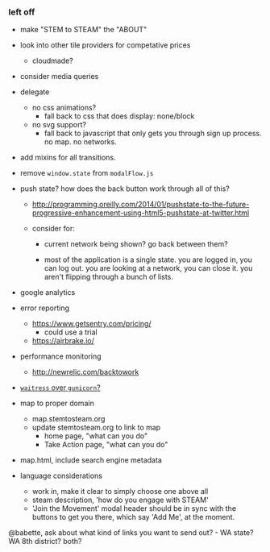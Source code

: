 ### left off

- make "STEM to STEAM" the "ABOUT"

- look into other tile providers for competative prices
    - cloudmade?

- consider media queries

- delegate
    - no css animations?
        - fall back to css that does display: none/block
    - no svg support?
        - fall back to javascript that only gets you through sign up process. no map. no networks.

- add mixins for all transitions.

- remove `window.state` from `modalFlow.js`

- push state? how does the back button work through all of this?
    - http://programming.oreilly.com/2014/01/pushstate-to-the-future-progressive-enhancement-using-html5-pushstate-at-twitter.html

    - consider for:
        - current network being shown? go back between them?

        - most of the application is a single state. you are logged in, you can log out. you are looking at a network, you can close it. you aren't flipping through a bunch of lists.

- google analytics

- error reporting
    - https://www.getsentry.com/pricing/
        - could use a trial
    - https://airbrake.io/

- performance monitoring
    - http://newrelic.com/backtowork

- [`waitress` over `gunicorn`?](http://thechangelog.com/waitress-a-better-python-wsgi-server-for-heroku/?utm_content=bufferdb582&utm_medium=social&utm_source=twitter.com&utm_campaign=buffer)

- map to proper domain
    - map.stemtosteam.org
    - update stemtosteam.org to link to map
        - home page, "what can you do"
        - Take Action page, "what can you do"

- map.html, include search engine metadata

- language considerations
    - work in, make it clear to simply choose one above all
    - steam description, 'how do you engage with STEAM'
    - 'Join the Movement' modal header should be in sync with the buttons to get you there, which say 'Add Me', at the moment.


@babette, ask about what kind of links you want to send out?
    - WA state? WA 8th district? both?